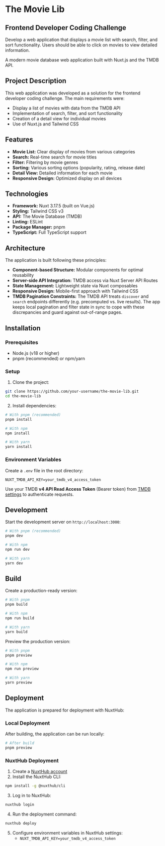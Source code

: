 # The Movie Lib

## Frontend Developer Coding Challenge
Develop a web application that displays a movie list with search, filter, and sort functionality. Users should be able to click on movies to view detailed information.

A modern movie database web application built with Nuxt.js and the TMDB API.

## Project Description

This web application was developed as a solution for the frontend developer coding challenge. The main requirements were:

- Display a list of movies with data from the TMDB API
- Implementation of search, filter, and sort functionality
- Creation of a detail view for individual movies
- Use of Nuxt.js and Tailwind CSS

## Features

- **Movie List:** Clear display of movies from various categories
- **Search:** Real-time search for movie titles
- **Filter:** Filtering by movie genres
- **Sorting:** Various sorting options (popularity, rating, release date)
- **Detail View:** Detailed information for each movie
- **Responsive Design:** Optimized display on all devices

## Technologies

- **Framework:** Nuxt 3.17.5 (built on Vue.js)
- **Styling:** Tailwind CSS v3
- **API:** The Movie Database (TMDB)
- **Linting:** ESLint
- **Package Manager:** pnpm
- **TypeScript:** Full TypeScript support

## Architecture

The application is built following these principles:

- **Component-based Structure:** Modular components for optimal reusability
- **Server-side API Integration:** TMDB access via Nuxt Server API Routes
- **State Management:** Lightweight state via Nuxt composables
- **Responsive Design:** Mobile-first approach with Tailwind CSS
- **TMDB Pagination Constraints:** The TMDB API treats `discover` and `search` endpoints differently (e.g. precomputed vs. live results). The app keeps local pagination and filter state in sync to cope with these discrepancies and guard against out-of-range pages.

## Installation

### Prerequisites

- Node.js (v18 or higher)
- pnpm (recommended) or npm/yarn

### Setup

1. Clone the project:
```bash
git clone https://github.com/your-username/the-movie-lib.git
cd the-movie-lib
```

2. Install dependencies:
```bash
# With pnpm (recommended)
pnpm install

# With npm
npm install

# With yarn
yarn install
```

### Environment Variables

Create a `.env` file in the root directory:

```
NUXT_TMDB_API_KEY=your_tmdb_v4_access_token
```

Use your TMDB **v4 API Read Access Token** (Bearer token) from [TMDB settings](https://www.themoviedb.org/settings/api) to authenticate requests.

## Development

Start the development server on `http://localhost:3000`:

```bash
# With pnpm (recommended)
pnpm dev

# With npm
npm run dev

# With yarn
yarn dev
```

## Build

Create a production-ready version:

```bash
# With pnpm
pnpm build

# With npm
npm run build

# With yarn
yarn build
```

Preview the production version:

```bash
# With pnpm
pnpm preview

# With npm
npm run preview

# With yarn
yarn preview
```

## Deployment

The application is prepared for deployment with NuxtHub:

### Local Deployment

After building, the application can be run locally:

```bash
# After build
pnpm preview
```

### NuxtHub Deployment

1. Create a [NuxtHub account](https://nuxthub.com/)
2. Install the NuxtHub CLI:

```bash
npm install -g @nuxthub/cli
```

3. Log in to NuxtHub:

```bash
nuxthub login
```

4. Run the deployment command:

```bash
nuxthub deploy
```

5. Configure environment variables in NuxtHub settings:
   - `NUXT_TMDB_API_KEY=your_tmdb_v4_access_token`
